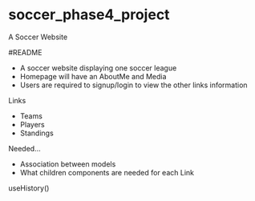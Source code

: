 # soccer_phase4_project
A Soccer Website

#README

- A soccer website displaying one soccer league
- Homepage will have an AboutMe and Media
- Users are required to signup/login to view the other links information

Links
- Teams
- Players
- Standings

Needed...
- Association between models
- What children components are needed for each Link

useHistory()